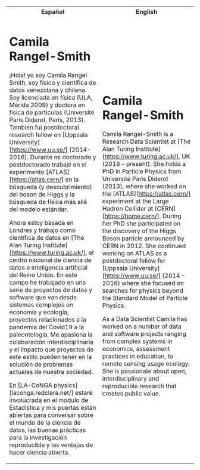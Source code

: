 <table>
<tr>
<th> Español </th>
<th> English </th>
</tr>
<tr>
<td>

# Camila Rangel-Smith

¡Hola! yo soy Camila Rangel Smith, soy físico y científica de datos venezolana y chilena. Soy licenciada en física (ULA, Mérida 2009) y doctora en física de partículas 
(Université Paris Diderot, Paris, 2013). También fui postdoctoral research fellow en [Uppsala University][https://www.uu.se/] (2014-2016). 
Durante mi doctorado y postdoctorado trabajé en el experimento [ATLAS][https://atlas.cern/]  en la búsqueda (y descubrimiento) del boson de Higgs y la búsqueda de física más allá del modelo estándar. 

Ahora estoy basada en Londres y trabajo como científica de datos en  [The Alan Turing Institute][https://www.turing.ac.uk/], el centro nacional de ciencia de datos e inteligencia artificial del Reino Unido. 
En este campo he trabajado en una serie de proyectos de datos y software que van desde sistemas complejos en economía y ecología, 
proyectos relacionados a la pandemia del Covid19 a la paleontología. 
Me apasiona la colaboración interdisciplinaria y el impacto que proyectos de este estilo pueden tener en la solución de problemas actuales de nuestra sociedad.

En [LA-CoNGA physics][laconga.redclara.net/] estaré involucrada en el modulo de Estadística  y mis puertas están abiertas para conversar sobre el mundo de la ciencia de datos, 
las buenas prácticas para la investigación reproducible y las ventajas de hacer ciencia abierta. 
 

 

</td>
<td>

# Camila Rangel-Smith

Camila Rangel-Smith is a Research Data Scientist at [The Alan Turing Institute][https://www.turing.ac.uk/], UK (2018 – present). 
She holds a PhD in Particle Physics from Université Paris Diderot (2013), where she worked on the [ATLAS][https://atlas.cern/] experiment at the Large Hadron Collider at [CERN][https://home.cern/].
During her PhD she participated on the discovery of the Higgs Boson particle announced by CERN in 2012.
She continued working on ATLAS as a postdoctoral fellow for [Uppsala University][https://www.uu.se/] (2014 – 2016) 
where she focused on searches for physics beyond the Standard Model of Particle Physics.

As a Data Scientist Camila has worked on a number of data and software projects ranging from complex systems in economics, 
assessment practices in education, to remote sensing usage ecology. She is passionate about open, interdisciplinary and reproducible research that creates public value.
</td>
</tr>
</table>
